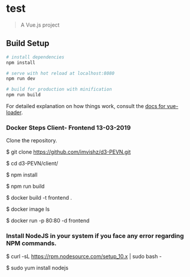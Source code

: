# test

> A Vue.js project

## Build Setup

``` bash
# install dependencies
npm install

# serve with hot reload at localhost:8080
npm run dev

# build for production with minification
npm run build
```

For detailed explanation on how things work, consult the [docs for vue-loader](http://vuejs.github.io/vue-loader).

### Docker Steps Client- Frontend 13-03-2019
Clone the repository.

$ git clone https://github.com/imvishz/d3-PEVN.git

$ cd d3-PEVN/client/

$ npm install

$ npm run build

$ docker build -t frontend .

$ docker image ls

$ docker run -p 80:80 -d frontend


### Install NodeJS in your system if you face any error regarding NPM commands.

$ curl -sL https://rpm.nodesource.com/setup_10.x | sudo bash -

$ sudo yum install nodejs


